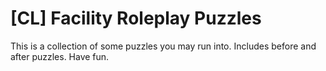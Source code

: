 # [CL] Facility Roleplay Puzzles
This is a collection of some puzzles you may run into. Includes before and after puzzles. Have fun.
